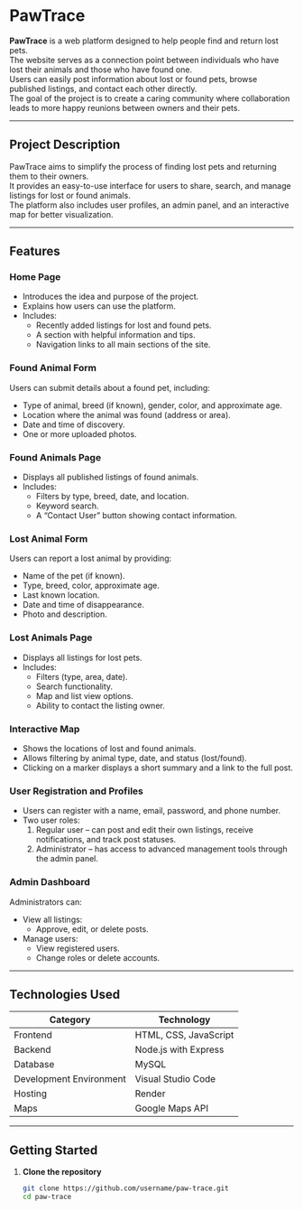 # PawTrace

**PawTrace** is a web platform designed to help people find and return lost pets.  
The website serves as a connection point between individuals who have lost their animals and those who have found one.  
Users can easily post information about lost or found pets, browse published listings, and contact each other directly.  
The goal of the project is to create a caring community where collaboration leads to more happy reunions between owners and their pets.

---

## Project Description

PawTrace aims to simplify the process of finding lost pets and returning them to their owners.  
It provides an easy-to-use interface for users to share, search, and manage listings for lost or found animals.  
The platform also includes user profiles, an admin panel, and an interactive map for better visualization.

---

## Features

### Home Page
- Introduces the idea and purpose of the project.
- Explains how users can use the platform.
- Includes:
  - Recently added listings for lost and found pets.
  - A section with helpful information and tips.
  - Navigation links to all main sections of the site.

### Found Animal Form
Users can submit details about a found pet, including:
- Type of animal, breed (if known), gender, color, and approximate age.
- Location where the animal was found (address or area).
- Date and time of discovery.
- One or more uploaded photos.

### Found Animals Page
- Displays all published listings of found animals.
- Includes:
  - Filters by type, breed, date, and location.
  - Keyword search.
  - A “Contact User” button showing contact information.

### Lost Animal Form
Users can report a lost animal by providing:
- Name of the pet (if known).
- Type, breed, color, approximate age.
- Last known location.
- Date and time of disappearance.
- Photo and description.

### Lost Animals Page
- Displays all listings for lost pets.
- Includes:
  - Filters (type, area, date).
  - Search functionality.
  - Map and list view options.
  - Ability to contact the listing owner.

### Interactive Map
- Shows the locations of lost and found animals.
- Allows filtering by animal type, date, and status (lost/found).
- Clicking on a marker displays a short summary and a link to the full post.

### User Registration and Profiles
- Users can register with a name, email, password, and phone number.
- Two user roles:
  1. Regular user – can post and edit their own listings, receive notifications, and track post statuses.
  2. Administrator – has access to advanced management tools through the admin panel.

### Admin Dashboard
Administrators can:
- View all listings:
  - Approve, edit, or delete posts.
- Manage users:
  - View registered users.
  - Change roles or delete accounts.

---

## Technologies Used

| Category | Technology |
|-----------|-------------|
| Frontend | HTML, CSS, JavaScript |
| Backend | Node.js with Express |
| Database | MySQL |
| Development Environment | Visual Studio Code |
| Hosting | Render |
| Maps | Google Maps API |

---

## Getting Started

1. **Clone the repository**
   ```bash
   git clone https://github.com/username/paw-trace.git
   cd paw-trace
